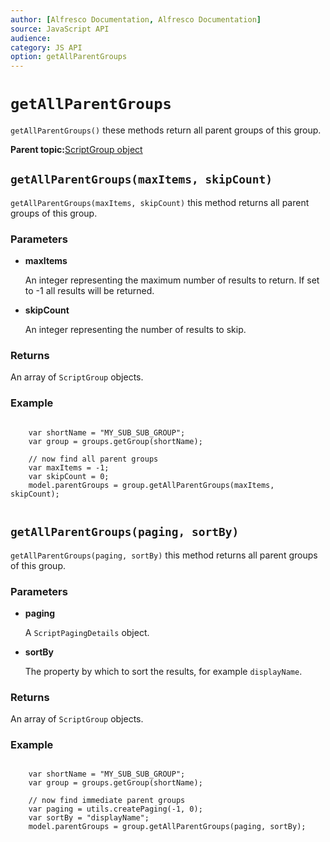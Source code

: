 ```yaml
---
author: [Alfresco Documentation, Alfresco Documentation]
source: JavaScript API
audience: 
category: JS API
option: getAllParentGroups
---
```


# `getAllParentGroups`

`getAllParentGroups()` these methods return all parent groups of this group.

**Parent topic:**[ScriptGroup object](../references/API-JS-ScriptGroup.md)

## `getAllParentGroups(maxItems, skipCount)`

`getAllParentGroups(maxItems, skipCount)` this method returns all parent groups of this group.

### Parameters

-   **maxItems**

    An integer representing the maximum number of results to return. If set to -1 all results will be returned.

-   **skipCount**

    An integer representing the number of results to skip.


### Returns

An array of `ScriptGroup` objects.

### Example

```

    var shortName = "MY_SUB_SUB_GROUP";
    var group = groups.getGroup(shortName);

    // now find all parent groups
    var maxItems = -1;
    var skipCount = 0;
    model.parentGroups = group.getAllParentGroups(maxItems, skipCount);
        
```

## `getAllParentGroups(paging, sortBy)`

`getAllParentGroups(paging, sortBy)` this method returns all parent groups of this group.

### Parameters

-   **paging**

    A `ScriptPagingDetails` object.

-   **sortBy**

    The property by which to sort the results, for example `displayName`.


### Returns

An array of `ScriptGroup` objects.

### Example

```

    var shortName = "MY_SUB_SUB_GROUP";
    var group = groups.getGroup(shortName);

    // now find immediate parent groups
    var paging = utils.createPaging(-1, 0);
    var sortBy = "displayName";
    model.parentGroups = group.getAllParentGroups(paging, sortBy);
        
```


